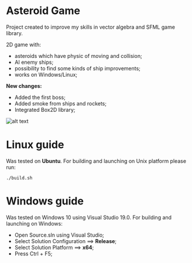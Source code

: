 # Asteroid Game

Project created to improve my skills in vector algebra and SFML game library.

2D game with:

- asteroids which have physic of moving and collision;
- AI enemy ships;
- possibility to find some kinds of ship improvements;
- works on Windows/Linux;

**New changes:**
- Added the first boss;
- Added smoke from ships and rockets;
- Integrated Box2D library;

![alt text](https://github.com/dreamhostage/AsteroidLinux/blob/master/Images/Screenshot.png?raw=true)

# Linux guide
Was tested on **Ubuntu**. For building and launching on Unix platform please run:
```
./build.sh
```
# Windows guide
Was tested on Windows 10 using Visual Studio 19.0. For building and launching on Windows:
- Open Source.sln using Visual Studio;
- Select Solution Configuration ==> **Release**;
- Select Solution Platform ==> **x64**;
- Press Ctrl + F5;
